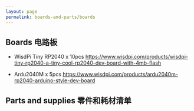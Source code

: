 ```yaml
---
layout: page
permalink: boards-and-parts/boards
---
```


## Boards 电路板

* WisdPi Tiny RP2040 x 10pcs
<https://www.wisdpi.com/products/wisdpi-tiny-rp2040-a-tiny-cool-rp2040-dev-board-with-4mb-flash>

* Ardu2040M x 5pcs
<https://www.wisdpi.com/products/ardu2040m-rp2040-arduino-style-dev-board>

## Parts and supplies 零件和耗材清单
